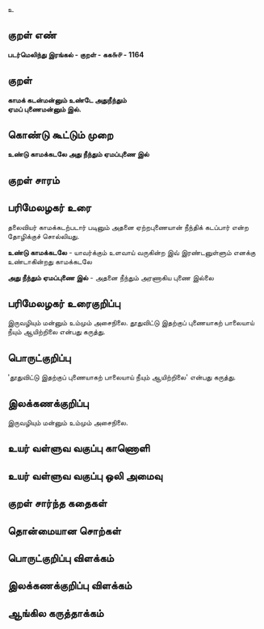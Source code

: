 உ

## குறள் எண் 

**படர்மெலிந்து இரங்கல் - குறள் - கக௬௪ - 1164**

## குறள் 

**காமக் கடன்மன்னும் உண்டே அதுநீந்தும்  
ஏமப் புணைமன்னும் இல்.**

## கொண்டு கூட்டும் முறை

**உண்டு காமக்கடலே அது நீந்தும் ஏமப்புணை இல்**

## குறள் சாரம் 


## பரிமேலழகர் உரை

தலைவியர் காமக்கடற்படார் படினும் அதனை ஏற்றபுணையான் நீந்திக் கடப்பார் என்ற தோழிக்குச் சொல்லியது. 

**உண்டு காமக்கடலே** - யாவர்க்கும் உளவாய் வருகின்ற இவ் இரண்டனுள்ளும் எனக்கு உண்டாகின்றது காமக்கடலே 

**அது நீந்தும் ஏமப்புணை இல்** - அதனை நீந்தும் அரணாகிய புணை இல்லை

## பரிமேலழகர் உரைகுறிப்பு   

இருவழியும் மன்னும் உம்மும் அசைநிலை. தூதுவிட்டு இதற்குப் புணையாகற் பாலையாய் நீயும் ஆயிற்றிலை என்பது கருத்து.

## பொருட்குறிப்பு 

'தூதுவிட்டு இதற்குப் புணையாகற் பாலையாய் நீயும் ஆயிற்றிலை' என்பது கருத்து.

## இலக்கணக்குறிப்பு  

இருவழியும் மன்னும் உம்மும் அசைநிலை.

## உயர் வள்ளுவ வகுப்பு காணொளி


## உயர் வள்ளுவ வகுப்பு ஒலி அமைவு 

 
## குறள் சார்ந்த கதைகள் 


## தொன்மையான சொற்கள்


## பொருட்குறிப்பு விளக்கம்


## இலக்கணக்குறிப்பு விளக்கம்


## ஆங்கில கருத்தாக்கம் 


